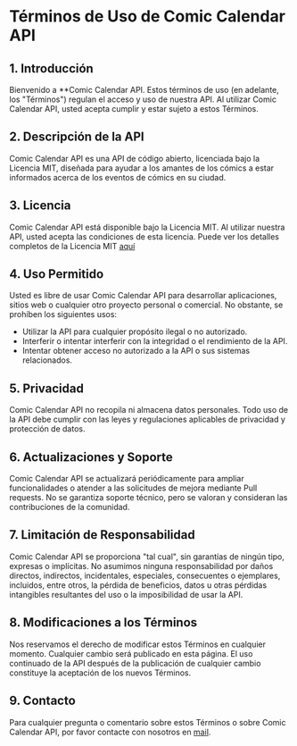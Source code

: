 # Términos de Uso de Comic Calendar API

## 1. Introducción

Bienvenido a **Comic Calendar API. Estos términos de uso (en adelante, los "Términos") regulan el acceso y uso de nuestra API. Al utilizar Comic Calendar API, usted acepta cumplir y estar sujeto a estos Términos.

## 2. Descripción de la API

Comic Calendar API es una API de código abierto, licenciada bajo la Licencia MIT, diseñada para ayudar a los amantes de los cómics a estar informados acerca de los eventos de cómics en su ciudad.

## 3. Licencia

Comic Calendar API está disponible bajo la Licencia MIT. Al utilizar nuestra API, usted acepta las condiciones de esta licencia. Puede ver los detalles completos de la Licencia MIT [aquí](https://opensource.org/licenses/MIT)

## 4. Uso Permitido

Usted es libre de usar Comic Calendar API para desarrollar aplicaciones, sitios web o cualquier otro proyecto personal o comercial. No obstante, se prohíben los siguientes usos:

- Utilizar la API para cualquier propósito ilegal o no autorizado.
- Interferir o intentar interferir con la integridad o el rendimiento de la API.
- Intentar obtener acceso no autorizado a la API o sus sistemas relacionados.

## 5. Privacidad

Comic Calendar API no recopila ni almacena datos personales. Todo uso de la API debe cumplir con las leyes y regulaciones aplicables de privacidad y protección de datos.

## 6. Actualizaciones y Soporte

Comic Calendar API se actualizará periódicamente para ampliar funcionalidades o atender a las solicitudes de mejora mediante Pull requests. No se garantiza soporte técnico, pero se valoran y consideran las contribuciones de la comunidad.

## 7. Limitación de Responsabilidad

Comic Calendar API se proporciona "tal cual", sin garantías de ningún tipo, expresas o implícitas. No asumimos ninguna responsabilidad por daños directos, indirectos, incidentales, especiales, consecuentes o ejemplares, incluidos, entre otros, la pérdida de beneficios, datos u otras pérdidas intangibles resultantes del uso o la imposibilidad de usar la API.

## 8. Modificaciones a los Términos

Nos reservamos el derecho de modificar estos Términos en cualquier momento. Cualquier cambio será publicado en esta página. El uso continuado de la API después de la publicación de cualquier cambio constituye la aceptación de los nuevos Términos.

## 9. Contacto

Para cualquier pregunta o comentario sobre estos Términos o sobre Comic Calendar API, por favor contacte con nosotros en [mail](mailto:alambra.manolo@gmail.com).